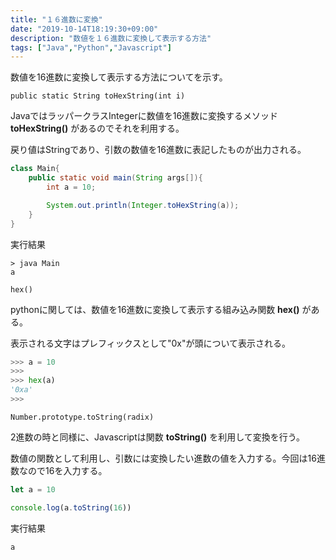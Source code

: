 ```yaml
---
title: "１６進数に変換"
date: "2019-10-14T18:19:30+09:00"
description: "数値を１６進数に変換して表示する方法"
tags: ["Java","Python","Javascript"]
---
```


数値を16進数に変換して表示する方法についてを示す。

<div class="note_content_by_programming_language" id="note_content_Java">

`public static String toHexString(int i)`  

JavaではラッパークラスIntegerに数値を16進数に変換するメソッド **toHexString()** があるのでそれを利用する。  

戻り値はStringであり、引数の数値を16進数に表記したものが出力される。


```java
class Main{
    public static void main(String args[]){
        int a = 10;

        System.out.println(Integer.toHexString(a));
    }
}
```

実行結果

```
> java Main
a
```

</div>
<div class="note_content_by_programming_language" id="note_content_Python">

`hex()`

pythonに関しては、数値を16進数に変換して表示する組み込み関数 **hex()** がある。  

表示される文字はプレフィックスとして"0x"が頭について表示される。

```python
>>> a = 10
>>> 
>>> hex(a)
'0xa'
>>> 
```

</div>
<div class="note_content_by_programming_language" id="note_content_Javascript">

`Number.prototype.toString(radix)`

2進数の時と同様に、Javascriptは関数 **toString()** を利用して変換を行う。

数値の関数として利用し、引数には変換したい進数の値を入力する。今回は16進数なので16を入力する。

```javascript
let a = 10

console.log(a.toString(16))
```

実行結果

```
a
```

</div>

